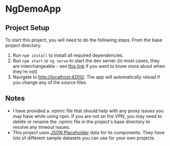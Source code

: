 # NgDemoApp

## Project Setup

To start this project, you will need to do the following steps.  From the base project directory:

1. Run `npm install` to install all required dependencies.
2. Run `npm start` or `ng serve` to start the dev server (in most cases, they are interchangeable - see [this link](https://stackoverflow.com/questions/40190538/when-to-use-npm-start-and-when-to-use-ng-serve) if you want to know more about when they're not)
3. Navigate to <http://localhost:4200/>. The app will automatically reload if you change any of the source files.

## Notes

- I have provided a .npmrc file that should help with any proxy issues you may have while using npm.  If you are not on the VPN, you may need to delete or rename the .npmrc file in the project's base directory to resolve any timeout issues.
- This project uses [JSON Placeholder](https://jsonplaceholder.typicode.com) data for its components.  They have lots of different sample datasets you can use for your own projects.